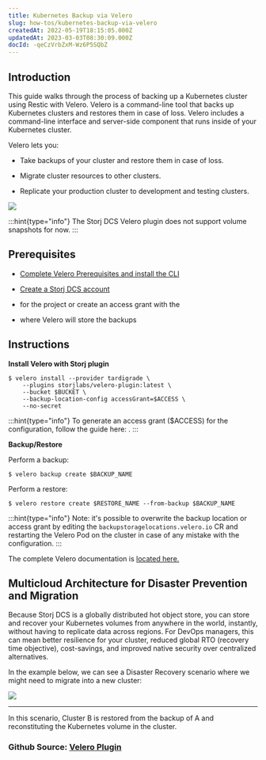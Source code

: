 ```yaml
---
title: Kubernetes Backup via Velero
slug: how-tos/kubernetes-backup-via-velero
createdAt: 2022-05-19T18:15:05.000Z
updatedAt: 2023-03-03T08:30:09.000Z
docId: -qeCzVrbZxM-Wz6P5SQbZ
---
```


## Introduction

This guide walks through the process of backing up a Kubernetes cluster using Restic with Velero.  Velero is a command-line tool that backs up Kubernetes clusters and restores them in case of loss.  Velero includes a command-line interface and server-side component that runs inside of your Kubernetes cluster.

Velero lets you:

*   Take backups of your cluster and restore them in case of loss.

*   Migrate cluster resources to other clusters.

*   Replicate your production cluster to development and testing clusters.

![](https://archbee-image-uploads.s3.amazonaws.com/kv3plx2xmXcUGcVl4Lttj/jSTBcYDqE4MTLcq5GQr3o_kubernetes.jpeg)

:::hint{type="info"}
The Storj DCS Velero plugin does not support volume snapshots for now.
:::

## Prerequisites

*   [Complete Velero Prerequisites and install the CLI](https://velero.io/docs/main/basic-install/)

*   [Create a Storj DCS account](https://storj.io/signup)

*   [](docId\:OXSINcFRuVMBacPvswwNU) for the project or create an access grant with the [](docId\:TbMdOGCAXNWyPpQmH6EOq)&#x20;

*   [](docId\:OJPnxiexQIXHmzGBkvzHc) where Velero will store the backups

## Instructions

**Install Velero with Storj plugin**

```Text
$ velero install --provider tardigrade \
    --plugins storjlabs/velero-plugin:latest \
    --bucket $BUCKET \
    --backup-location-config accessGrant=$ACCESS \
    --no-secret
```

:::hint{type="info"}
To generate an access grant ($ACCESS) for the configuration, follow the guide here:  [](docId\:LsiWFnRXOkhMuKjQhKbh3).
:::

**Backup/Restore**

Perform a backup:

```Text
$ velero backup create $BACKUP_NAME
```

Perform a restore:

```Text
$ velero restore create $RESTORE_NAME --from-backup $BACKUP_NAME
```

:::hint{type="info"}
Note: it's possible to overwrite the backup location or access grant by editing the `backupstoragelocations.velero.io` CR and restarting the Velero Pod on the cluster in case of any mistake with the configuration.
:::

The complete Velero documentation is [located here.](https://velero.io/docs/main/restore-reference/)

## Multicloud Architecture for Disaster Prevention and Migration

Because Storj DCS is a globally distributed hot object store, you can store and recover your Kubernetes volumes from anywhere in the world, instantly, without having to replicate data across regions. For DevOps managers, this can mean better resilience for your cluster, reduced global RTO (recovery time objective), cost-savings, and improved native security over centralized alternatives.

In the example below, we can see a Disaster Recovery scenario where we might need to migrate into a new cluster:

![](https://archbee-image-uploads.s3.amazonaws.com/kv3plx2xmXcUGcVl4Lttj/jSTBcYDqE4MTLcq5GQr3o_kubernetes.jpeg)

***

In this scenario, Cluster B is restored from the backup of A and reconstituting the Kubernetes volume in the cluster. &#x20;

### Github Source: [Velero Plugin](https://github.com/storj/velero-plugin)

